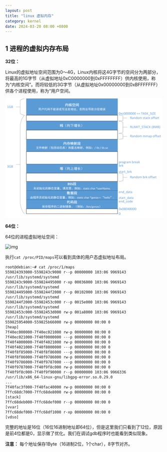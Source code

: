 ```yaml
---
layout: post
title: "linux 虚拟内存"
category: kernel
date: 2024-03-20 08:00 +0800
---
```


## 1 进程的虚拟内存布局

**32位：**

Linux的虚拟地址空间范围为0～4G，Linux内核将这4G字节的空间分为两部分， 将最高的1G字节（从虚拟地址0xC0000000到0xFFFFFFFF）供内核使用，称为“内核空间”。而将较低的3G字节（从虚拟地址0x00000000到0xBFFFFFFF）供各个进程使用，称为“用户空间。

![img](https://github.com/Geass-LL/draw/raw/master/github-io/process-address.png)

**64位：**

64位的进程虚拟地址空间：

![img]()

执行`cat /proc/PID/maps`可以看到具体的用户态虚拟地址布局。

```
root@debian:~# cat /proc/1/maps
559824393000-5598243c9000 r--p 00000000 103:06 9969143                   /usr/lib/systemd/systemd
5598243c9000-559824495000 r-xp 00036000 103:06 9969143                   /usr/lib/systemd/systemd
559824495000-5598244f2000 r--p 00102000 103:06 9969143                   /usr/lib/systemd/systemd
5598244f2000-55982453c000 r--p 0015e000 103:06 9969143                   /usr/lib/systemd/systemd
55982453c000-55982453d000 rw-p 001a8000 103:06 9969143                   /usr/lib/systemd/systemd
559825954000-559825b66000 rw-p 00000000 00:00 0                          [heap]
7f40ec000000-7f40ec021000 rw-p 00000000 00:00 0 
7f40ec021000-7f40f0000000 ---p 00000000 00:00 0 
7f40f4000000-7f40f4021000 rw-p 00000000 00:00 0 
7f40f4021000-7f40f8000000 ---p 00000000 00:00 0 
7f40f8f85000-7f40f8f86000 ---p 00000000 00:00 0 
7f40f8f86000-7f40f9786000 rw-p 00000000 00:00 0 
7f40f9786000-7f40f9787000 ---p 00000000 00:00 0 
7f40f9787000-7f40f9f8c000 rw-p 00000000 00:00 0 
7f40f9f8c000-7f40f9f90000 r--p 00000000 103:06 9966336                   /usr/lib/x86_64-linux-gnu/libgpg-error.so.0.29.0
...
7f40fac3f000-7f40fac40000 rw-p 00000000 00:00 0 
7ffc68dc7000-7ffc68de8000 rw-p 00000000 00:00 0                          [stack]
7ffc68deb000-7ffc68def000 r--p 00000000 00:00 0                          [vvar]
7ffc68def000-7ffc68df1000 r-xp 00000000 00:00 0                          [vdso]
```

完整的地址是16位（16位16进制地址即64位），但是这里我们只看到了12位，原因是前4位都是0，显示做了优化。我们在调试gdb程序时也能看到类似现象。

**注意：** 每个地址保存1Byte（16进制2位，1个char），8字节对齐。


